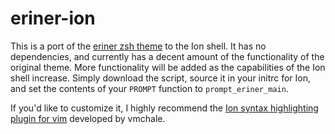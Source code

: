 # eriner-ion
This is a port of the [eriner zsh theme](https://github.com/zimfw/eriner) to the Ion shell.
It has no dependencies, and currently has a decent amount of the functionality of the original theme.
More functionality will be added as the capabilities of the Ion shell increase.
Simply download the script, source it in your initrc for Ion, and set the contents of your `PROMPT` function to `prompt_eriner_main`.

If you'd like to customize it, I highly recommend the [Ion syntax highlighting plugin for vim](https://github.com/vmchale/ion-vim) developed by vmchale.
